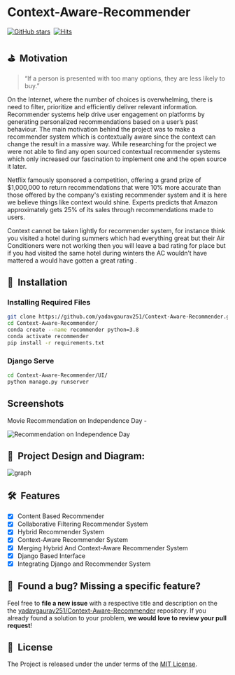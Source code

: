 # Context-Aware-Recommender
[![GitHub stars](https://img.shields.io/github/stars/yadavgaurav251/Context-Aware-Recommender?style=social&label=Star&maxAge=2592000)](https://GitHub.com/yadavgaurav251/Context-Aware-Recommender/stargazers/)&nbsp;&nbsp;[![Hits](https://hits.seeyoufarm.com/api/count/incr/badge.svg?url=https%3A%2F%2Fgithub.com%2Fyadavgaurav251%2FContext-Aware-Recommender&count_bg=%2379C83D&title_bg=%23555555&icon=deezer.svg&icon_color=%23E7E7E7&title=hits&edge_flat=false)](https://hits.seeyoufarm.com)
## ⛳️&nbsp; Motivation
> “If a person is presented with too many options, they are less likely to buy.”

On the Internet, where the number of choices is overwhelming, there is need to filter, prioritize and efficiently deliver relevant information. Recommender systems help drive user engagement on platforms by generating personalized recommendations based on a user’s past behaviour.
The main motivation behind the project was to make a recommender system which is contextually aware since the context can change the result in a massive way. While researching for the project we were not able to find any open sourced contextual recommender systems which only increased our fascination to implement one and the open source it later.

Netflix famously sponsored a competition, offering a grand prize of $1,000,000 to return recommendations that were 10% more accurate than those offered by the company's existing recommender system and it is here we believe things like context would shine. Experts predicts that Amazon approximately gets 25% of its sales through recommendations made to users.

Context cannot be taken lightly for recommender system, for instance think you visited a hotel during summers which had everything great but their Air Conditioners were not working then you will leave a bad rating for place but if you had visited the same hotel during winters the AC wouldn’t have mattered a would have gotten a great rating . 

## 🚀&nbsp; Installation

###  Installing Required Files 
```bash
git clone https://github.com/yadavgaurav251/Context-Aware-Recommender.git
cd Context-Aware-Recommender/
conda create --name recommender python=3.8
conda activate recommender
pip install -r requirements.txt
```
### Django Serve
```bash
cd Context-Aware-Recommender/UI/
python manage.py runserver

```
## Screenshots

Movie Recommendation on Independence Day - 

![Recommendation on Independence Day](https://github.com/yadavgaurav251/Context-Aware-Recommender/blob/main/Docs/Assets/screenshot_batman.jpg)

## 📖&nbsp; Project Design and Diagram:


![graph](https://github.com/yadavgaurav251/Context-Aware-Recommender/blob/main/Docs/Assets/plan-2.png)


## 🛠&nbsp; Features

- [x] Content Based Recommender
- [x] Collaborative Filtering Recommender System
- [x] Hybrid Recommender System 
- [x] Context-Aware Recommender System
- [x] Merging Hybrid And Context-Aware Recommender System
- [x] Django Based Interface
- [x] Integrating Django and Recommender System 

## 🤝&nbsp; Found a bug? Missing a specific feature?

Feel free to **file a new issue** with a respective title and description on the the   [yadavgaurav251/Context-Aware-Recommender](https://github.com/yadavgaurav251/Context-Aware-Recommender) repository. If you already found a solution to your problem, **we would love to review your pull request**! 

## 📘&nbsp; License
The Project is released under the under terms of the [MIT License](LICENSE).
